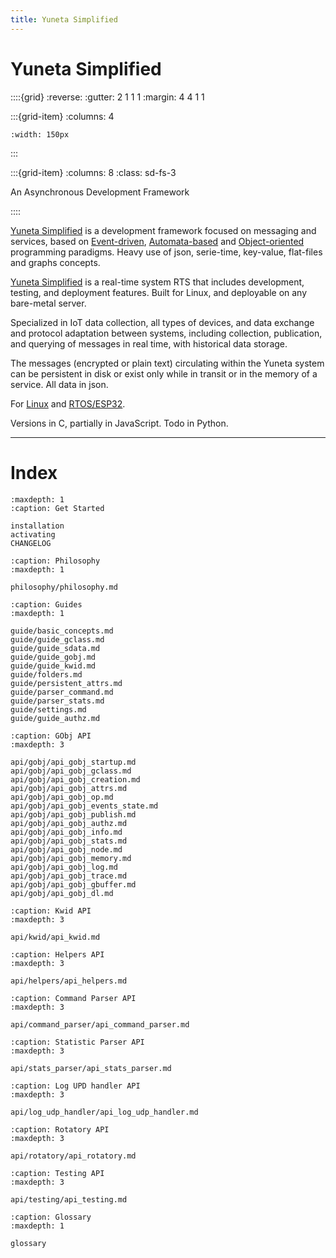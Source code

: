 ```yaml
---
title: Yuneta Simplified
---
```


# Yuneta Simplified

::::{grid}
:reverse:
:gutter: 2 1 1 1
:margin: 4 4 1 1

:::{grid-item}
:columns: 4

```{image} ./_static/yuneta-image.svg
:width: 150px
```
:::

:::{grid-item}
:columns: 8
:class: sd-fs-3

An Asynchronous Development Framework 

::::

[Yuneta Simplified](https://yuneta.io) is a development framework focused on messaging and services, based on 
[Event-driven](https://en.wikipedia.org/wiki/Event-driven_programming), 
[Automata-based](https://en.wikipedia.org/wiki/Automata-based_programming) 
and [Object-oriented](https://en.wikipedia.org/wiki/Object-oriented_programming) 
programming paradigms. 
Heavy use of json, serie-time, key-value, flat-files and graphs concepts.

[Yuneta Simplified](https://yuneta.io) is a real-time system RTS that includes development, testing, and deployment features. Built for Linux, and deployable on any bare-metal server.

Specialized in IoT data collection, all types of devices, and data exchange and protocol adaptation between systems, including collection, publication, and querying of messages in real time, with historical data storage. 

The messages (encrypted or plain text) circulating within the Yuneta system can be persistent in disk or exist only while in transit or in the memory of a service. All data in json.

For [Linux](https://en.wikipedia.org/wiki/Linux) and [RTOS/ESP32](https://www.espressif.com/en/products/sdks/esp-idf). 

Versions in C, partially in JavaScript. Todo in Python.

---

# Index


```{toctree}
:maxdepth: 1
:caption: Get Started

installation
activating
CHANGELOG
```

```{toctree}
:caption: Philosophy
:maxdepth: 1

philosophy/philosophy.md

```

```{toctree}
:caption: Guides
:maxdepth: 1

guide/basic_concepts.md
guide/guide_gclass.md
guide/guide_sdata.md
guide/guide_gobj.md
guide/guide_kwid.md
guide/folders.md
guide/persistent_attrs.md
guide/parser_command.md
guide/parser_stats.md
guide/settings.md
guide/guide_authz.md

```

```{toctree}
:caption: GObj API
:maxdepth: 3

api/gobj/api_gobj_startup.md
api/gobj/api_gobj_gclass.md
api/gobj/api_gobj_creation.md
api/gobj/api_gobj_attrs.md
api/gobj/api_gobj_op.md
api/gobj/api_gobj_events_state.md
api/gobj/api_gobj_publish.md
api/gobj/api_gobj_authz.md
api/gobj/api_gobj_info.md
api/gobj/api_gobj_stats.md
api/gobj/api_gobj_node.md
api/gobj/api_gobj_memory.md
api/gobj/api_gobj_log.md
api/gobj/api_gobj_trace.md
api/gobj/api_gobj_gbuffer.md
api/gobj/api_gobj_dl.md

```

```{toctree}
:caption: Kwid API
:maxdepth: 3

api/kwid/api_kwid.md

```

```{toctree}
:caption: Helpers API
:maxdepth: 3

api/helpers/api_helpers.md

```

```{toctree}
:caption: Command Parser API
:maxdepth: 3

api/command_parser/api_command_parser.md

```

```{toctree}
:caption: Statistic Parser API
:maxdepth: 3

api/stats_parser/api_stats_parser.md

```

```{toctree}
:caption: Log UPD handler API
:maxdepth: 3

api/log_udp_handler/api_log_udp_handler.md

```

```{toctree}
:caption: Rotatory API
:maxdepth: 3

api/rotatory/api_rotatory.md

```

```{toctree}
:caption: Testing API
:maxdepth: 3

api/testing/api_testing.md

```


```{toctree}
:caption: Glossary 
:maxdepth: 1

glossary

```
